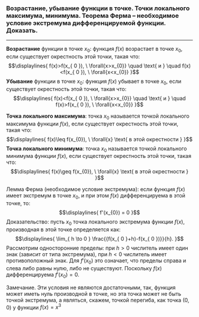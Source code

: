 ### Возрастание, убывание функции в точке. Точки локального максимума, минимума. Теорема Ферма – необходимое условие экстремума дифференцируемой функции. Доказать.
---
**Возрастание** функции в точке ${\displaystyle x_{ 0 }}$: функция ${\displaystyle f(x)}$ возрастает в точке ${\displaystyle x_{0}}$, если существует окрестность этой точки, такая что:
$$\displaylines{
f(x)>f(x_{ 0 }), \  \forall{x>x_{0}}  \quad \text{ и }  \quad f(x)<f(x_{ 0 }), \  \forall{x<x_{0}}
}$$
**Убывание** функции в точке ${\displaystyle x_{ 0 }}$: функция ${\displaystyle f(x)}$ убывает в точке ${\displaystyle x_{0}}$, если существует окрестность этой точки, такая что:
$$\displaylines{
f(x)<f(x_{ 0 }), \  \forall{x>x_{0}}  \quad \text{ и }  \quad f(x)>f(x_{ 0 }), \  \forall{x<x_{0}}
}$$

**Точка локального максимума**: точка ${\displaystyle x_{0}}$ называется точкой локального максимума функции ${\displaystyle f(x)}$, если существует окрестность этой точки, такая что:
$$\displaylines{
f(x)\leq f(x_{0}), \  \forall{x} \text{ в этой окрестности }
}$$
**Точка локального минимума**: точка ${\displaystyle x_{0}}$ называется точкой локального минимума функции ${\displaystyle f(x)}$, если существует окрестность этой точки, такая что:
$$\displaylines{
f(x)\geq  f(x_{0}), \  \forall{x} \text{ в этой окрестности }
}$$

Лемма Ферма (необходимое условие экстремума): если функция ${\displaystyle f(x)}$ имеет экстремум в точке ${\displaystyle x_{0}}$, и при этом ${\displaystyle f(x)}$ дифференцируема в этой точке, то:
$$\displaylines{
f'(x_{0}) = 0
}$$
Доказательство: пусть ${\displaystyle x_{0}}$ точка локального экстремума функции ${\displaystyle f(x)}$, производная в этой точке определяется как:
$$\displaylines{
\lim_{ h \to 0 } \frac{{f(x_{ 0 }+h)-f(x_{ 0 })}}{h}.
}$$
Рассмотрим односторонние пределы: при ${\displaystyle h>0}$ числитель имеет один знак (зависит от типа экстремума), при ${\displaystyle h<0}$ числитель имеет противоположный знак. Для ${\displaystyle f'(x_{0})}$ это означает, что пределы справа и слева либо равны нулю, либо не существуют. Поскольку ${\displaystyle f(x)}$ дифференцируема ${\displaystyle f'(x_{ 0 })= 0}$.

Замечание. Эти условия не являются достаточными, так, функция может иметь нуль производной в точке, но эта точка может не быть точкой экстремума, а являться, скажем, точкой перегиба, как точка ${\displaystyle (0, 0)}$ у функции ${\displaystyle f(x) = x^{ 3 }}$ 
